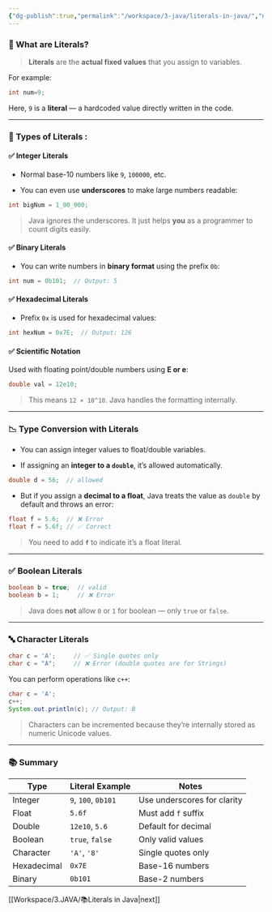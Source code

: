 ```yaml
---
{"dg-publish":true,"permalink":"/workspace/3-java/literals-in-java/","noteIcon":""}
---
```


### 📌 What are Literals?

> **Literals** are the **actual fixed values** that you assign to variables.

For example:
```java
int num=9;
```
Here, `9` is a **literal** — a hardcoded value directly written in the code.

---

### 🔢 Types of Literals :

#### ✅ **Integer Literals**

- Normal base-10 numbers like `9`, `100000`, etc.
    
- You can even use **underscores** to make large numbers readable:
```java
int bigNum = 1_00_000;
```
> Java ignores the underscores. It just helps **you** as a programmer to count digits easily.

#### ✅ **Binary Literals**

- You can write numbers in **binary format** using the prefix `0b`:
```java
int num = 0b101;  // Output: 5
```


#### ✅ **Hexadecimal Literals**

- Prefix `0x` is used for hexadecimal values:
```java
int hexNum = 0x7E;  // Output: 126
```
#### ✅ **Scientific Notation**

Used with floating point/double numbers using **E or e**:
```java
double val = 12e10;
```
> This means `12 × 10^10`. Java handles the formatting internally.

---

### 📉 Type Conversion with Literals

- You can assign integer values to float/double variables.
    
- If assigning an **integer to a `double`**, it’s allowed automatically.
```java
double d = 56;  // allowed
```
- But if you assign a **decimal to a float**, Java treats the value as `double` by default and throws an error:
```java
float f = 5.6;  // ❌ Error
float f = 5.6f; // ✅ Correct
```
> You need to add **`f`** to indicate it’s a float literal.

---

### ✅ Boolean Literals
```java
boolean b = true;  // valid
boolean b = 1;     // ❌ Error
```
> Java does **not** allow `0` or `1` for boolean — only `true` or `false`.

---

### 🔤 Character Literals

```java
char c = 'A';     // ✅ Single quotes only
char c = "A";     // ❌ Error (double quotes are for Strings)
```
You can perform operations like `c++`:
```java
char c = 'A';
c++;
System.out.println(c); // Output: B
```
> Characters can be incremented because they’re internally stored as numeric Unicode values.

---

### 📚 Summary

| Type        | Literal Example     | Notes                       |
| ----------- | ------------------- | --------------------------- |
| Integer     | `9`, `100`, `0b101` | Use underscores for clarity |
| Float       | `5.6f`              | Must add `f` suffix         |
| Double      | `12e10`, `5.6`      | Default for decimal         |
| Boolean     | `true`, `false`     | Only valid values           |
| Character   | `'A'`, `'8'`        | Single quotes only          |
| Hexadecimal | `0x7E`              | Base-16 numbers             |
| Binary      | `0b101`             | Base-2 numbers              |

[[Workspace/3.JAVA/📚Literals in Java\|next]]